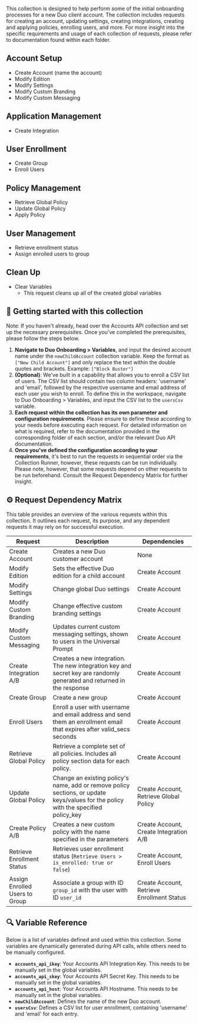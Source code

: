This collection is designed to help perform some of the initial onboarding processes for a new Duo client account. The collection includes requests for creating an account, updating settings, creating integrations, creating and applying policies, enrolling users, and more. For more insight into the specific requirements and usage of each collection of requests, please refer to documentation found within each folder.

## Account Setup
- Create Account (name the account)
- Modify Edition
- Modify Settings
- Modify Custom Branding
- Modify Custom Messaging

## Application Management
- Create Integration

## User Enrollment
- Create Group
- Enroll Users

## Policy Management
- Retrieve Global Policy
- Update Global Policy
- Apply Policy

## User Management
- Retrieve enrollment status
- Assign enrolled users to group

## Clean Up
- Clear Variables
  - This request cleans up all of the created global variables

## 🚀 Getting started with this collection
Note: If you haven't already, head over the Accounts API collection and set up the necessary prerequisites. Once you've completed the prerequisites, please follow the steps below.

1. **Navigate to Duo Onboarding > Variables**, and input the desired account name under the `newChildAccount` collection variable. Keep the format as `["New Child Account"]` and only replace the text within the double quotes and brackets. Example: `["Block Buster"]`
2. **(Optional)**: We've built in a capability that allows you to enroll a CSV list of users. The CSV list should contain two column headers: 'username' and 'email', followed by the respective username and email address of each user you wish to enroll. To define this in the workspace, navigate to Duo Onboarding > Variables, and input the CSV list to the `usersCsv` variable.
3. **Each request within the collection has its own parameter and configuration requirements**. Please ensure to define these according to your needs before executing each request. For detailed information on what is required, refer to the documentation provided in the corresponding folder of each section, and/or the relevant Duo API documentation.
4. **Once you've defined the configuration according to your requirements**, it's best to run the requests in sequential order via the Collection Runner, however, these requests can be run individually. Please note, however, that some requests depend on other requests to be run beforehand. Consult the Request Dependency Matrix for further insight.

## ⚙️ Request Dependency Matrix
This table provides an overview of the various requests within this collection. It outlines each request, its purpose, and any dependent requests it may rely on for successful execution.

| Request                  | Description                                                                 | Dependencies                  |
|--------------------------|-----------------------------------------------------------------------------|-------------------------------|
| Create Account           | Creates a new Duo customer account                                          | None                          |
| Modify Edition           | Sets the effective Duo edition for a child account                         | Create Account                |
| Modify Settings          | Change global Duo settings                                                  | Create Account                |
| Modify Custom Branding   | Change effective custom branding settings                                   | Create Account                |
| Modify Custom Messaging  | Updates current custom messaging settings, shown to users in the Universal Prompt | Create Account          |
| Create Integration A/B   | Creates a new integration. The new integration key and secret key are randomly generated and returned in the response | Create Account       |
| Create Group             | Create a new group                                                          | Create Account                |
| Enroll Users             | Enroll a user with username and email address and send them an enrollment email that expires after valid_secs seconds | Create Account    |
| Retrieve Global Policy   | Retrieve a complete set of all policies. Includes all policy section data for each policy. | Create Account             |
| Update Global Policy     | Change an existing policy's name, add or remove policy sections, or update keys/values for the policy with the specified policy_key | Create Account, Retrieve Global Policy |
| Create Policy A/B        | Creates a new custom policy with the name specified in the parameters       | Create Account, Create Integration A/B |
| Retrieve Enrollment Status| Retrieves user enrollment status (`Retrieve Users > is_enrolled: true or false`) | Create Account, Enroll Users |
| Assign Enrolled Users to Group | Associate a group with ID `group_id` with the user with ID `user_id`       | Create Account, Retrieve Enrollment Status |

## 🔍 Variable Reference
Below is a list of variables defined and used within this collection. Some variables are dynamically generated during API calls, while others need to be manually configured.

- **`accounts_api_ikey`**: Your Accounts API Integration Key. This needs to be manually set in the global variables.
- **`accounts_api_skey`**: Your Accounts API Secret Key. This needs to be manually set in the global variables.
- **`accounts_api_host`**: Your Accounts API Hostname. This needs to be manually set in the global variables.
- **`newChildAccount`**: Defines the name of the new Duo account.
- **`usersCsv`**: Defines a CSV list for user enrollment, containing 'username' and 'email' for each entry.
